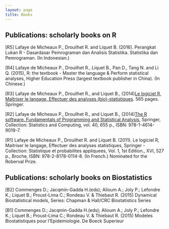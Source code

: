 ```yaml
---
layout: page
title: Books
---
```


## Publications: scholarly books on R

[R5] Lafaye de Micheaux P., Drouilhet R. and Liquet B. (2016). Perangkat Lukan R - Dasardasar
Pemrograman dan Analisis Statistika. Statistika dan Pemrograman. (In Indonesian.)

[R4] Lafaye de Micheaux P., Drouilhet R., Liquet B., Pan D., Tang N. and Li Q. (2015),
R: the textbook - Master the language & Perform statistical analyses, Higher Education Press (largest textbook publisher in China). (In Chinese.)

[R3] Lafaye de Micheaux P., Drouilhet R., and Liquet B., (2014)[Le logiciel R, Maîtriser le langage, Effectuer des analyses (bio)-statistiques](http://biostatisticien.eu/springeR/index.html "Title"). 565 pages. Springer.

[R2] Lafaye de Micheaux P., Drouilhet R., and Liquet B.,  (2014)[The R software. Fundamentals of Programming and Statistical Analysis](http://biostatisticien.eu/springeR/index-en.html "Title"), Springer, Collection: Statistics and Computing, vol.
40, 655 p., ISBN: 978-1-4614-9019-7.

[R1] Lafaye de Micheaux P., Drouilhet R. and Liquet B. (2011). Le logiciel R, Maitriser le langage, Effectuer des analyses statistiques, Springer - Collection: Statistique et probabilites appliquees, Vol. 1, 1st Edition., XVI, 527 p., Broche, ISBN: 978-2-8178-0114-8. (In French.) Nominated for the Roberval Prize.

## Publications: scholarly books on Biostatistics



[B2] Commenges D.; Jacqmin-Gadda H.(eds); Alioum A.; Joly P.; Lefondre K.; Liquet B.;
Proust-Lima C.; Rondeau V. & Thiebaut R. (2015) Dynamical Biostatistical models, Series:
Chapman \& Hall/CRC Biostatistics Series

[B1] Commenges D.; Jacqmin-Gadda H.(eds); Alioum A.; Joly P.; Lefondre K.; Liquet B.;
Proust-Lima C.; Rondeau V. & Thiebaut R. (2015) Modeles Biostatistiques pour l'Epidemiologie.
De Boeck Superieur



